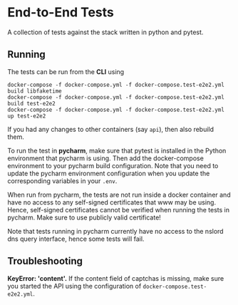 # End-to-End Tests

A collection of tests against the stack written in python and pytest.

## Running

The tests can be run from the **CLI** using

    docker-compose -f docker-compose.yml -f docker-compose.test-e2e2.yml build libfaketime
    docker-compose -f docker-compose.yml -f docker-compose.test-e2e2.yml build test-e2e2
    docker-compose -f docker-compose.yml -f docker-compose.test-e2e2.yml up test-e2e2

If you had any changes to other containers (say `api`), then also rebuild them.

To run the test in **pycharm**, make sure that pytest is installed in the Python environment that pycharm is using.
Then add the docker-compose environment to your pycharm build configuration. Note that you need to update the pycharm
environment configuration when you update the corresponding variables in your `.env`.

When run from pycharm, the tests are not run inside a docker container and have no access to any self-signed 
certificates that www may be using. Hence, self-signed certificates cannot be verified when running the tests in 
pycharm. Make sure to use publicly valid certificate!

Note that tests running in pycharm currently have no access to the nslord dns query interface, hence some tests will
fail.

## Troubleshooting

**KeyError: 'content'.** If the content field of captchas is missing, make sure you started the API using the 
configuration of `docker-compose.test-e2e2.yml`.
